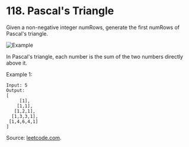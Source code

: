 # 118. Pascal's Triangle

Given a non-negative integer numRows, generate the first numRows of Pascal's triangle.

![Example](https://upload.wikimedia.org/wikipedia/commons/0/0d/PascalTriangleAnimated2.gif)

In Pascal's triangle, each number is the sum of the two numbers directly above it.

Example 1:

```
Input: 5
Output:
[
     [1],
    [1,1],
   [1,2,1],
  [1,3,3,1],
 [1,4,6,4,1]
]
```

Source: [leetcode.com](https://leetcode.com/problems/pascals-triangle/).

